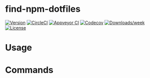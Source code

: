 find-npm-dotfiles
=================



[![Version](https://img.shields.io/npm/v/find-npm-dotfiles.svg)](https://npmjs.org/package/find-npm-dotfiles)
[![CircleCI](https://circleci.com/gh/jdxcode/find-npm-dotfiles/tree/master.svg?style=shield)](https://circleci.com/gh/jdxcode/find-npm-dotfiles/tree/master)
[![Appveyor CI](https://ci.appveyor.com/api/projects/status/github/jdxcode/find-npm-dotfiles?branch=master&svg=true)](https://ci.appveyor.com/project/jdxcode/find-npm-dotfiles/branch/master)
[![Codecov](https://codecov.io/gh/jdxcode/find-npm-dotfiles/branch/master/graph/badge.svg)](https://codecov.io/gh/jdxcode/find-npm-dotfiles)
[![Downloads/week](https://img.shields.io/npm/dw/find-npm-dotfiles.svg)](https://npmjs.org/package/find-npm-dotfiles)
[![License](https://img.shields.io/npm/l/find-npm-dotfiles.svg)](https://github.com/jdxcode/find-npm-dotfiles/blob/master/package.json)

<!-- toc -->
# Usage
<!-- usage -->
# Commands
<!-- commands -->
